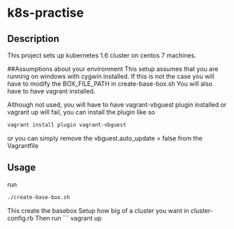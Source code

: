 # k8s-practise

## Description
This project sets up kubernetes 1.6 cluster on centos 7 machines.

##Assumptions about your environment
This setup assumes that you are running on windows with cygwin installed. If this is not the case you will have to modify the BOX_FILE_PATH  in create-base-box.sh
You will also have to have vagrant installed.

Although not used, you will have to have vagrant-vbguest plugin installed or vagrant up will fail, you can install the plugin like so
```bash
vagrant install plugin vagrant-vbguest
```
or you can simply remove the vbguest.auto_update = false from the Vagrantfile

## Usage

run
```bash
./create-base-box.sh
```
This create the basebox
Setup how big of a cluster you want in cluster-config.rb
Then run ```
vagrant up
```
